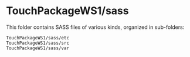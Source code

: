 # TouchPackageWS1/sass

This folder contains SASS files of various kinds, organized in sub-folders:

    TouchPackageWS1/sass/etc
    TouchPackageWS1/sass/src
    TouchPackageWS1/sass/var
